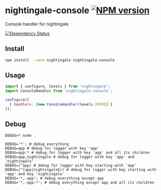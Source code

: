# nightingale-console [![NPM version][npm-image]][npm-url]

Console handler for nightingale

[![Dependency Status][daviddm-image]][daviddm-url]

## Install

```sh
npm install --save nightingale nightingale-console
```

## Usage

```js
import { configure, levels } from 'nightingale';
import ConsoleHandler from 'nightingale-console';

configure([
  { handlers: [new ConsoleHandler(levels.INFO)] }
]);
```

## Debug

`DEBUG=* node .`

```
DEBUG='*'; # debug everything
DEBUG=app # debug for logger with key 'app'
DEBUG=app:* # debug for logger with key 'app' and all its children
DEBUG=app,nightingale # debug for logger with key 'app' and 'nightingale'
DEBUG=/^app/ # debug for logger with key starting with 'app'
DEBUG=/^(app|nightingale$)/ # debug for logger with key starting with 'app' and key 'nightingale'
DEBUG='*,-app'; # debug everything except app
DEBUG='*,-app:*'; # debug everything except app and all its children
```

[npm-image]: https://img.shields.io/npm/v/nightingale-console.svg?style=flat-square
[npm-url]: https://npmjs.org/package/nightingale-console
[daviddm-image]: https://david-dm.org/nightingalejs/nightingale-console.svg?style=flat-square
[daviddm-url]: https://david-dm.org/nightingalejs/nightingale-console

